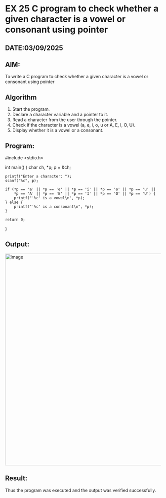 # EX 25 C program to check whether a given character is a vowel or consonant using pointer
## DATE:03/09/2025
## AIM:
To write a C program to check whether a given character is a vowel or consonant using pointer

## Algorithm
1. Start the program.
2. Declare a character variable and a pointer to it.
3. Read a character from the user through the pointer.
4. Check if the character is a vowel (a, e, i, o, u or A, E, I, O, U). 
5. Display whether it is a vowel or a consonant.  

## Program:
#include <stdio.h>

int main() {
    char ch, *p;
    p = &ch;

    printf("Enter a character: ");
    scanf("%c", p);

    if (*p == 'a' || *p == 'e' || *p == 'i' || *p == 'o' || *p == 'u' ||
        *p == 'A' || *p == 'E' || *p == 'I' || *p == 'O' || *p == 'U') {
        printf("'%c' is a vowel\n", *p);
    } else {
        printf("'%c' is a consonant\n", *p);
    }

    return 0;
}


## Output:

<img width="1534" height="685" alt="image" src="https://github.com/user-attachments/assets/afbdccb6-0f52-4018-a09e-d8374491f1e3" />


## Result:
Thus the program was executed and the output was verified successfully.
